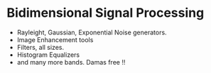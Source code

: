# Bidimensional Signal Processing


* Rayleight, Gaussian, Exponential Noise generators.
* Image Enhancement tools
* Filters, all sizes.
* Histogram Equalizers
* and many more bands.  Damas free !!

